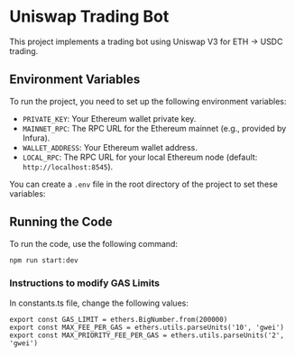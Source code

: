 # Uniswap Trading Bot

This project implements a trading bot using Uniswap V3 for ETH -> USDC trading.

## Environment Variables

To run the project, you need to set up the following environment variables:

- `PRIVATE_KEY`: Your Ethereum wallet private key.
- `MAINNET_RPC`: The RPC URL for the Ethereum mainnet (e.g., provided by Infura).
- `WALLET_ADDRESS`: Your Ethereum wallet address.
- `LOCAL_RPC`: The RPC URL for your local Ethereum node (default: `http://localhost:8545`).

You can create a `.env` file in the root directory of the project to set these variables:


## Running the Code

To run the code, use the following command:

```bash
npm run start:dev
```

### Instructions to modify GAS Limits

In constants.ts file, change the following values:
```
export const GAS_LIMIT = ethers.BigNumber.from(200000)
export const MAX_FEE_PER_GAS = ethers.utils.parseUnits('10', 'gwei')
export const MAX_PRIORITY_FEE_PER_GAS = ethers.utils.parseUnits('2', 'gwei')
```